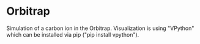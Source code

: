 # Orbitrap

Simulation of a carbon ion in the Orbitrap. Visualization is using "VPython" which can be installed via pip ("pip install vpython").
